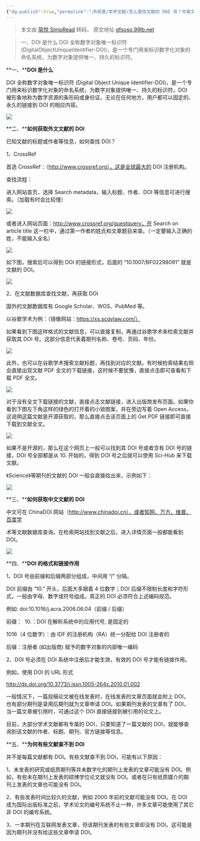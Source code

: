 ```yaml
---
{"dg-publish":true,"permalink":"/R资源/学术文献/怎么查找文献的 DOI 号？中英文献 DOI 查找方法图文详解/","noteIcon":"","created":"2024-04-17T15:18:28.000+08:00","updated":"2024-04-24T00:47:20.000+08:00"}
---
```


> 本文由 [简悦 SimpRead](http://ksria.com/simpread/) 转码， 原文地址 [gfsoso.99lb.net](https://gfsoso.99lb.net/xiangguanwenti-208.html)

> 一、DOI 是什么 DOI 全称数字对象唯一标识符 (DigitalObjectUniqueIdentifier-DOI)，是一个专门用来标识数字化对象的命名系统，为数字对象提供唯一、持久的标识符。

**一、****DOI 是什么**

DOI 全称数字对象唯一标识符 (Digital Object Unique Identifier-DOI)，是一个专门用来标识数字化对象的命名系统，为数字对象提供唯一、持久的标识符。DOI 被形象地称为数字资源的条形码或身份证。无论在任何地方，用户都可以固定的、永久的链接到 DOI 的相应内容。

![](/img/user/Z-attach/1-4.png)

**二、****如何获取外文文献的 DOI**

已知文献的标题或作者等信息，如何查找 DOI？

1、CrossRef

首选 CrossRef：（http://www.crossref.org），这是全球最大的 DOI 注册机构。

查找流程：

进入网站首页，选择 Search metadata，输入标题、作者、DOI 等信息可进行搜索。（加载有时会比较慢）

![](/img/user/Z-attach/2-4.png)

或者进入网站页面：http://www.crossref.org/guestquery，在 Search on article title 这一栏中，通过第一作者的姓氏和文章题目来查。（一定要输入正确的姓，不能输入全名）

![](/img/user/Z-attach/3-3.png)

如下图，搜索后可以得到 DOI 的链接形式，后面的 “10.1007/BF02298091” 就是文献的 DOI。

![](/img/user/Z-attach/4-3.png)

2、在文献数据库查找文献，再获取 DOI

国外的文献数据库有 Google Scholar、WOS、PubMed 等。

以谷歌学术为例：（镜像网站：https://xs.scqylaw.com/）

如果看到下图这样格式的文献信息，可以直接复制，再通过谷歌学术来检索文献并获取其 DOI 号。这部分信息代表着期刊名称、卷号、页码、年份。

![](/img/user/Z-attach/9-1.png)

此外，也可以在谷歌学术搜索文献标题，再找到对应的文献。有时候检索结果右侧会直接出现文献 PDF 全文的下载链接，这时候不要犹豫，直接点击即可查看和下载 PDF 全文。

![](/img/user/Z-attach/6-4.png)

对于没有全文下载链接的文献，直接点击文献链接，进入出版商发布页面。如果你看到下图左下角这样的绿色的打开着的小锁图案，并在旁边写着 Open Access，这说明这篇文献是开源获取的，那么直接点击该页面上的 Get PDF 链接即可直接下载到文献全文。

![](/img/user/Z-attach/5-4-1024x564.png)

如果不是开源的，那么在这个网页上一般可以找到其 DOI 号或者含有 DOI 号的链接，DOI 号全部都是从 10. 开始的，得到 DOI 号之后就可以使用 Sci-Hub 来下载文献。

《Science》等期刊的文献的 DOI 一般会直接给出来，示例如下：

![](/img/user/Z-attach/7-4-1024x533.png)

**三、****如何获取中文文献的 DOI**

中文可在 ChinaDOI 网站（http://www.chinadoi.cn）、或者知网、万方、维普、百度学

术等文献数据库查询。在检索网站找到文献之后，进入详情页面一般都能看到 DOI。

![](/img/user/Z-attach/8-2.png)

**四、****DOI 的格式和链接作用**

1、DOI 号由前缀和后缀两部分组成，中间用 “/” 分隔。

DOI 前缀由 “10.” 开头，后面大多跟着 4 位数字；DOI 后缀不限制长度和字符形式，一般由字母、数字或符号组成。真正的 DOI 必须符合上述编码规范。

例如: doi:10.1016/j.acra.2006.06.04（前缀 / 后缀）

前缀：  10.：DOI 在解析系统中的应用代号, 是固定的

1016（4 位数字）：由 IDF 的注册机构（RA）统一分配给 DOI 注册者的

后缀：注册者 (如出版商) 赋予的数字对象的内部唯一编码

2、DOI 号必须在 DOI 系统中注册后才能生效，有效的 DOI 号才能有链接作用。

例如，使用 DOI 的 URL 形式

http://dx.doi.org/10.3773/j.issn.1005-264x.2010.01.002

一般情况下，一篇投稿论文被在线发表时，在线发表的文章页面就会附上 DOI，也有部分期刊是录用后期刊就为文章申请 DOI。如果期刊发表的文章有了 DOI，当一篇文章被引用时，可通过这个 DOI 直接链接到被引用的论文上。

目前，大部分学术文献都有专属的 DOI，只要知道了一篇文献的 DOI，就能够查询到该文献的作者、标题、期刊、官方链接等信息。

**五、****为何有些文献查不到 DOI**

并不是每篇文献都有 DOI。有些文献查不到 DOI，可能有以下原因：

1、未发表的研究或纸质期刊等并未数字化的期刊上发表的文章可能没有 DOI。例如，有些未在期刊上发表的硕博学位论文就没有 DOI。或者在只有纸质媒介的期刊上发表的文章也可能没有 DOI。

2、有些发表时间比较久的文献，例如 2000 年前的文献可能没有 DOI。在 DOI 成为国际出版标准之前，学术论文的编号系统不止一种，许多文章可能使用了其它非 DOI 的编号系统。

3、一本期刊在互联网发表文章，但该期刊发表的有些文章却没有 DOI。这可能是因为期刊并没有给这些文章申请 DOI。